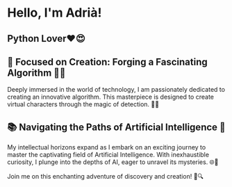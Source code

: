 # Hello, I'm Adrià!

## Python Lover❤️😍

## 💫 Focused on Creation: Forging a Fascinating Algorithm 🧠🎨

Deeply immersed in the world of technology, I am passionately dedicated to creating an innovative algorithm. This masterpiece is designed to create virtual characters through the magic of detection. 🌈✨

## 📚 Navigating the Paths of Artificial Intelligence 🚀

My intellectual horizons expand as I embark on an exciting journey to master the captivating field of Artificial Intelligence. With inexhaustible curiosity, I plunge into the depths of AI, eager to unravel its mysteries. 🌐🤖

Join me on this enchanting adventure of discovery and creation! 🌟🔍

<!--
**Luqueee/Luqueee** is a ✨ _special_ ✨ repository because its `README.md` (this file) appears on your GitHub profile.

Here are some ideas to get you started:

- 🔭 I’m currently working on ...
- 🌱 I’m currently learning ...
- 👯 I’m looking to collaborate on ...
- 🤔 I’m looking for help with ...
- 💬 Ask me about ...
- 📫 How to reach me: ...
- 😄 Pronouns: ...
- ⚡ Fun fact: ...
-->
